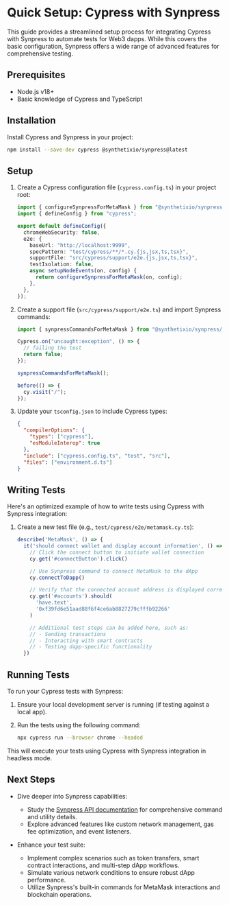 # Quick Setup: Cypress with Synpress

This guide provides a streamlined setup process for integrating Cypress with Synpress to automate tests for Web3 dapps. While this covers the basic configuration, Synpress offers a wide range of advanced features for comprehensive testing.

## Prerequisites

- Node.js v18+
- Basic knowledge of Cypress and TypeScript

## Installation

Install Cypress and Synpress in your project:

```bash
npm install --save-dev cypress @synthetixio/synpress@latest
```

## Setup

1. Create a Cypress configuration file (`cypress.config.ts`) in your project root:

   ```typescript
   import { configureSynpressForMetaMask } from "@synthetixio/synpress/cypress";
   import { defineConfig } from "cypress";

   export default defineConfig({
     chromeWebSecurity: false,
     e2e: {
       baseUrl: "http://localhost:9999",
       specPattern: "test/cypress/**/*.cy.{js,jsx,ts,tsx}",
       supportFile: "src/cypress/support/e2e.{js,jsx,ts,tsx}",
       testIsolation: false,
       async setupNodeEvents(on, config) {
         return configureSynpressForMetaMask(on, config);
       },
     },
   });
   ```

2. Create a support file (`src/cypress/support/e2e.ts`) and import Synpress commands:

   ```typescript
   import { synpressCommandsForMetaMask } from "@synthetixio/synpress/cypress/support";

   Cypress.on("uncaught:exception", () => {
     // failing the test
     return false;
   });

   synpressCommandsForMetaMask();

   before(() => {
     cy.visit("/");
   });
   ```

3. Update your `tsconfig.json` to include Cypress types:

   ```json
   {
     "compilerOptions": {
       "types": ["cypress"],
       "esModuleInterop": true
     },
     "include": ["cypress.config.ts", "test", "src"],
     "files": ["environment.d.ts"]
   }
   ```

## Writing Tests

Here's an optimized example of how to write tests using Cypress with Synpress integration:

1. Create a new test file (e.g., `test/cypress/e2e/metamask.cy.ts`):

   ```typescript
   describe('MetaMask', () => {
     it('should connect wallet and display account information', () => {
       // Click the connect button to initiate wallet connection
       cy.get('#connectButton').click()

       // Use Synpress command to connect MetaMask to the dApp
       cy.connectToDapp()

       // Verify that the connected account address is displayed correctly
       cy.get('#accounts').should(
         'have.text',
         '0xf39fd6e51aad88f6f4ce6ab8827279cfffb92266'
       )

       // Additional test steps can be added here, such as:
       // - Sending transactions
       // - Interacting with smart contracts
       // - Testing dapp-specific functionality
     })
   ```

## Running Tests

To run your Cypress tests with Synpress:

1. Ensure your local development server is running (if testing against a local app).

2. Run the tests using the following command:

   ```bash
   npx cypress run --browser chrome --headed
   ```

This will execute your tests using Cypress with Synpress integration in headless mode.

## Next Steps

- Dive deeper into Synpress capabilities:

  - Study the [Synpress API documentation](/api/) for comprehensive command and utility details.
  - Explore advanced features like custom network management, gas fee optimization, and event listeners.

- Enhance your test suite:
  - Implement complex scenarios such as token transfers, smart contract interactions, and multi-step dApp workflows.
  - Simulate various network conditions to ensure robust dApp performance.
  - Utilize Synpress's built-in commands for MetaMask interactions and blockchain operations.
